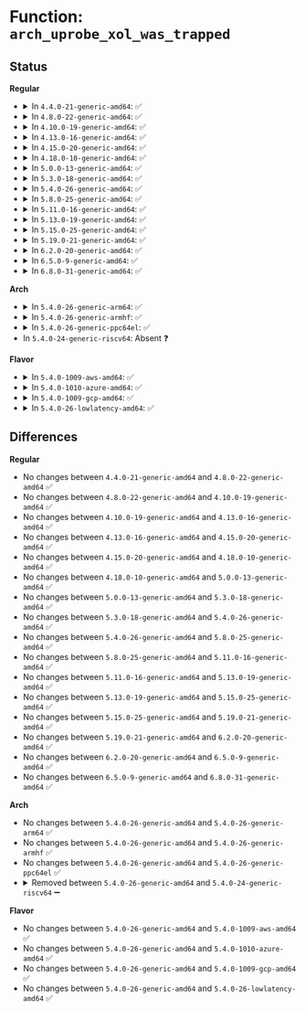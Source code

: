# Function: <code>arch_uprobe_xol_was_trapped</code>

## Status
<b>Regular</b>
<ul>
<li>
<details>
<summary>In <code>4.4.0-21-generic-amd64</code>: ✅</summary>

```c
bool arch_uprobe_xol_was_trapped(struct task_struct * t)
```

```json
{
  "name": "arch_uprobe_xol_was_trapped",
  "collision_type": "Unique Global",
  "inline_type": "No",
  "funcs": [
    {
      "addr": 18446744071579262576,
      "name": "arch_uprobe_xol_was_trapped",
      "external": true,
      "loc": "arch/x86/kernel/uprobes.c:847",
      "file": "arch/x86/kernel/uprobes.c",
      "inline": "seen, unknown",
      "caller_inline": [],
      "caller_func": [
        "kernel/events/uprobes.c:uprobe_deny_signal"
      ]
    }
  ],
  "symbols": [
    {
      "addr": 18446744071579262576,
      "name": "arch_uprobe_xol_was_trapped",
      "section": ".text",
      "bind": "STB_GLOBAL",
      "size": 26
    }
  ]
}
```
</details>
</li>
<li>
<details>
<summary>In <code>4.8.0-22-generic-amd64</code>: ✅</summary>

```c
bool arch_uprobe_xol_was_trapped(struct task_struct * t)
```

```json
{
  "name": "arch_uprobe_xol_was_trapped",
  "collision_type": "Unique Global",
  "inline_type": "No",
  "funcs": [
    {
      "addr": 18446744071579261792,
      "name": "arch_uprobe_xol_was_trapped",
      "external": true,
      "loc": "arch/x86/kernel/uprobes.c:847",
      "file": "arch/x86/kernel/uprobes.c",
      "inline": "seen, unknown",
      "caller_inline": [],
      "caller_func": [
        "kernel/events/uprobes.c:uprobe_deny_signal"
      ]
    }
  ],
  "symbols": [
    {
      "addr": 18446744071579261792,
      "name": "arch_uprobe_xol_was_trapped",
      "section": ".text",
      "bind": "STB_GLOBAL",
      "size": 26
    }
  ]
}
```
</details>
</li>
<li>
<details>
<summary>In <code>4.10.0-19-generic-amd64</code>: ✅</summary>

```c
bool arch_uprobe_xol_was_trapped(struct task_struct * t)
```

```json
{
  "name": "arch_uprobe_xol_was_trapped",
  "collision_type": "Unique Global",
  "inline_type": "No",
  "funcs": [
    {
      "addr": 18446744071579275408,
      "name": "arch_uprobe_xol_was_trapped",
      "external": true,
      "loc": "arch/x86/kernel/uprobes.c:847",
      "file": "arch/x86/kernel/uprobes.c",
      "inline": "seen, unknown",
      "caller_inline": [],
      "caller_func": [
        "kernel/events/uprobes.c:uprobe_deny_signal"
      ]
    }
  ],
  "symbols": [
    {
      "addr": 18446744071579275408,
      "name": "arch_uprobe_xol_was_trapped",
      "section": ".text",
      "bind": "STB_GLOBAL",
      "size": 26
    }
  ]
}
```
</details>
</li>
<li>
<details>
<summary>In <code>4.13.0-16-generic-amd64</code>: ✅</summary>

```c
bool arch_uprobe_xol_was_trapped(struct task_struct * t)
```

```json
{
  "name": "arch_uprobe_xol_was_trapped",
  "collision_type": "Unique Global",
  "inline_type": "No",
  "funcs": [
    {
      "addr": 18446744071579272048,
      "name": "arch_uprobe_xol_was_trapped",
      "external": true,
      "loc": "arch/x86/kernel/uprobes.c:847",
      "file": "arch/x86/kernel/uprobes.c",
      "inline": "seen, unknown",
      "caller_inline": [],
      "caller_func": [
        "kernel/events/uprobes.c:uprobe_deny_signal"
      ]
    }
  ],
  "symbols": [
    {
      "addr": 18446744071579272048,
      "name": "arch_uprobe_xol_was_trapped",
      "section": ".text",
      "bind": "STB_GLOBAL",
      "size": 26
    }
  ]
}
```
</details>
</li>
<li>
<details>
<summary>In <code>4.15.0-20-generic-amd64</code>: ✅</summary>

```c
bool arch_uprobe_xol_was_trapped(struct task_struct * t)
```

```json
{
  "name": "arch_uprobe_xol_was_trapped",
  "collision_type": "Unique Global",
  "inline_type": "No",
  "funcs": [
    {
      "addr": 18446744071579289168,
      "name": "arch_uprobe_xol_was_trapped",
      "external": true,
      "loc": "arch/x86/kernel/uprobes.c:850",
      "file": "arch/x86/kernel/uprobes.c",
      "inline": "seen, unknown",
      "caller_inline": [],
      "caller_func": [
        "kernel/events/uprobes.c:uprobe_deny_signal"
      ]
    }
  ],
  "symbols": [
    {
      "addr": 18446744071579289168,
      "name": "arch_uprobe_xol_was_trapped",
      "section": ".text",
      "bind": "STB_GLOBAL",
      "size": 26
    }
  ]
}
```
</details>
</li>
<li>
<details>
<summary>In <code>4.18.0-10-generic-amd64</code>: ✅</summary>

```c
bool arch_uprobe_xol_was_trapped(struct task_struct * t)
```

```json
{
  "name": "arch_uprobe_xol_was_trapped",
  "collision_type": "Unique Global",
  "inline_type": "No",
  "funcs": [
    {
      "addr": 18446744071579301088,
      "name": "arch_uprobe_xol_was_trapped",
      "external": true,
      "loc": "arch/x86/kernel/uprobes.c:953",
      "file": "arch/x86/kernel/uprobes.c",
      "inline": "seen, unknown",
      "caller_inline": [],
      "caller_func": [
        "kernel/events/uprobes.c:uprobe_deny_signal"
      ]
    }
  ],
  "symbols": [
    {
      "addr": 18446744071579301088,
      "name": "arch_uprobe_xol_was_trapped",
      "section": ".text",
      "bind": "STB_GLOBAL",
      "size": 26
    }
  ]
}
```
</details>
</li>
<li>
<details>
<summary>In <code>5.0.0-13-generic-amd64</code>: ✅</summary>

```c
bool arch_uprobe_xol_was_trapped(struct task_struct * t)
```

```json
{
  "name": "arch_uprobe_xol_was_trapped",
  "collision_type": "Unique Global",
  "inline_type": "No",
  "funcs": [
    {
      "addr": 18446744071579325776,
      "name": "arch_uprobe_xol_was_trapped",
      "external": true,
      "loc": "arch/x86/kernel/uprobes.c:953",
      "file": "arch/x86/kernel/uprobes.c",
      "inline": "seen, unknown",
      "caller_inline": [],
      "caller_func": [
        "kernel/events/uprobes.c:uprobe_deny_signal"
      ]
    }
  ],
  "symbols": [
    {
      "addr": 18446744071579325776,
      "name": "arch_uprobe_xol_was_trapped",
      "section": ".text",
      "bind": "STB_GLOBAL",
      "size": 26
    }
  ]
}
```
</details>
</li>
<li>
<details>
<summary>In <code>5.3.0-18-generic-amd64</code>: ✅</summary>

```c
bool arch_uprobe_xol_was_trapped(struct task_struct * t)
```

```json
{
  "name": "arch_uprobe_xol_was_trapped",
  "collision_type": "Unique Global",
  "inline_type": "No",
  "funcs": [
    {
      "addr": 18446744071579341024,
      "name": "arch_uprobe_xol_was_trapped",
      "external": true,
      "loc": "arch/x86/kernel/uprobes.c:944",
      "file": "arch/x86/kernel/uprobes.c",
      "inline": "seen, unknown",
      "caller_inline": [],
      "caller_func": [
        "kernel/events/uprobes.c:uprobe_deny_signal"
      ]
    }
  ],
  "symbols": [
    {
      "addr": 18446744071579341024,
      "name": "arch_uprobe_xol_was_trapped",
      "section": ".text",
      "bind": "STB_GLOBAL",
      "size": 26
    }
  ]
}
```
</details>
</li>
<li>
<details>
<summary>In <code>5.4.0-26-generic-amd64</code>: ✅</summary>

```c
bool arch_uprobe_xol_was_trapped(struct task_struct * t)
```

```json
{
  "name": "arch_uprobe_xol_was_trapped",
  "collision_type": "Unique Global",
  "inline_type": "No",
  "funcs": [
    {
      "addr": 18446744071579345200,
      "name": "arch_uprobe_xol_was_trapped",
      "external": true,
      "loc": "arch/x86/kernel/uprobes.c:944",
      "file": "arch/x86/kernel/uprobes.c",
      "inline": "seen, unknown",
      "caller_inline": [],
      "caller_func": [
        "kernel/events/uprobes.c:uprobe_deny_signal"
      ]
    }
  ],
  "symbols": [
    {
      "addr": 18446744071579345200,
      "name": "arch_uprobe_xol_was_trapped",
      "section": ".text",
      "bind": "STB_GLOBAL",
      "size": 26
    }
  ]
}
```
</details>
</li>
<li>
<details>
<summary>In <code>5.8.0-25-generic-amd64</code>: ✅</summary>

```c
bool arch_uprobe_xol_was_trapped(struct task_struct * t)
```

```json
{
  "name": "arch_uprobe_xol_was_trapped",
  "collision_type": "Unique Global",
  "inline_type": "No",
  "funcs": [
    {
      "addr": 18446744071579374992,
      "name": "arch_uprobe_xol_was_trapped",
      "external": true,
      "loc": "arch/x86/kernel/uprobes.c:944",
      "file": "arch/x86/kernel/uprobes.c",
      "inline": "seen, unknown",
      "caller_inline": [],
      "caller_func": [
        "kernel/events/uprobes.c:uprobe_deny_signal"
      ]
    }
  ],
  "symbols": [
    {
      "addr": 18446744071579374992,
      "name": "arch_uprobe_xol_was_trapped",
      "section": ".text",
      "bind": "STB_GLOBAL",
      "size": 26
    }
  ]
}
```
</details>
</li>
<li>
<details>
<summary>In <code>5.11.0-16-generic-amd64</code>: ✅</summary>

```c
bool arch_uprobe_xol_was_trapped(struct task_struct * t)
```

```json
{
  "name": "arch_uprobe_xol_was_trapped",
  "collision_type": "Unique Global",
  "inline_type": "No",
  "funcs": [
    {
      "addr": 18446744071579373616,
      "name": "arch_uprobe_xol_was_trapped",
      "external": true,
      "loc": "arch/x86/kernel/uprobes.c:946",
      "file": "arch/x86/kernel/uprobes.c",
      "inline": "seen, unknown",
      "caller_inline": [],
      "caller_func": [
        "kernel/events/uprobes.c:uprobe_deny_signal"
      ]
    }
  ],
  "symbols": [
    {
      "addr": 18446744071579373616,
      "name": "arch_uprobe_xol_was_trapped",
      "section": ".text",
      "bind": "STB_GLOBAL",
      "size": 26
    }
  ]
}
```
</details>
</li>
<li>
<details>
<summary>In <code>5.13.0-19-generic-amd64</code>: ✅</summary>

```c
bool arch_uprobe_xol_was_trapped(struct task_struct * t)
```

```json
{
  "name": "arch_uprobe_xol_was_trapped",
  "collision_type": "Unique Global",
  "inline_type": "No",
  "funcs": [
    {
      "addr": 18446744071579377232,
      "name": "arch_uprobe_xol_was_trapped",
      "external": true,
      "loc": "arch/x86/kernel/uprobes.c:946",
      "file": "arch/x86/kernel/uprobes.c",
      "inline": "seen, unknown",
      "caller_inline": [],
      "caller_func": [
        "kernel/events/uprobes.c:uprobe_deny_signal"
      ]
    }
  ],
  "symbols": [
    {
      "addr": 18446744071579377232,
      "name": "arch_uprobe_xol_was_trapped",
      "section": ".text",
      "bind": "STB_GLOBAL",
      "size": 26
    }
  ]
}
```
</details>
</li>
<li>
<details>
<summary>In <code>5.15.0-25-generic-amd64</code>: ✅</summary>

```c
bool arch_uprobe_xol_was_trapped(struct task_struct * t)
```

```json
{
  "name": "arch_uprobe_xol_was_trapped",
  "collision_type": "Unique Global",
  "inline_type": "No",
  "funcs": [
    {
      "addr": 18446744071579438768,
      "name": "arch_uprobe_xol_was_trapped",
      "external": true,
      "loc": "arch/x86/kernel/uprobes.c:946",
      "file": "arch/x86/kernel/uprobes.c",
      "inline": "seen, unknown",
      "caller_inline": [],
      "caller_func": [
        "kernel/events/uprobes.c:uprobe_deny_signal"
      ]
    }
  ],
  "symbols": [
    {
      "addr": 18446744071579438768,
      "name": "arch_uprobe_xol_was_trapped",
      "section": ".text",
      "bind": "STB_GLOBAL",
      "size": 26
    }
  ]
}
```
</details>
</li>
<li>
<details>
<summary>In <code>5.19.0-21-generic-amd64</code>: ✅</summary>

```c
bool arch_uprobe_xol_was_trapped(struct task_struct * t)
```

```json
{
  "name": "arch_uprobe_xol_was_trapped",
  "collision_type": "Unique Global",
  "inline_type": "No",
  "funcs": [
    {
      "addr": 18446744071579508560,
      "name": "arch_uprobe_xol_was_trapped",
      "external": true,
      "loc": "arch/x86/kernel/uprobes.c:946",
      "file": "arch/x86/kernel/uprobes.c",
      "inline": "seen, unknown",
      "caller_inline": [],
      "caller_func": [
        "kernel/events/uprobes.c:uprobe_deny_signal"
      ]
    }
  ],
  "symbols": [
    {
      "addr": 18446744071579508560,
      "name": "arch_uprobe_xol_was_trapped",
      "section": ".text",
      "bind": "STB_GLOBAL",
      "size": 32
    }
  ]
}
```
</details>
</li>
<li>
<details>
<summary>In <code>6.2.0-20-generic-amd64</code>: ✅</summary>

```c
bool arch_uprobe_xol_was_trapped(struct task_struct * t)
```

```json
{
  "name": "arch_uprobe_xol_was_trapped",
  "collision_type": "Unique Global",
  "inline_type": "No",
  "funcs": [
    {
      "addr": 18446744071579607120,
      "name": "arch_uprobe_xol_was_trapped",
      "external": true,
      "loc": "arch/x86/kernel/uprobes.c:948",
      "file": "arch/x86/kernel/uprobes.c",
      "inline": "seen, unknown",
      "caller_inline": [],
      "caller_func": [
        "kernel/events/uprobes.c:uprobe_deny_signal"
      ]
    }
  ],
  "symbols": [
    {
      "addr": 18446744071579607120,
      "name": "arch_uprobe_xol_was_trapped",
      "section": ".text",
      "bind": "STB_GLOBAL",
      "size": 32
    }
  ]
}
```
</details>
</li>
<li>
<details>
<summary>In <code>6.5.0-9-generic-amd64</code>: ✅</summary>

```c
bool arch_uprobe_xol_was_trapped(struct task_struct * t)
```

```json
{
  "name": "arch_uprobe_xol_was_trapped",
  "collision_type": "Unique Global",
  "inline_type": "No",
  "funcs": [
    {
      "addr": 18446744071579619872,
      "name": "arch_uprobe_xol_was_trapped",
      "external": true,
      "loc": "arch/x86/kernel/uprobes.c:948",
      "file": "arch/x86/kernel/uprobes.c",
      "inline": "seen, unknown",
      "caller_inline": [],
      "caller_func": [
        "kernel/events/uprobes.c:uprobe_deny_signal"
      ]
    }
  ],
  "symbols": [
    {
      "addr": 18446744071579619872,
      "name": "arch_uprobe_xol_was_trapped",
      "section": ".text",
      "bind": "STB_GLOBAL",
      "size": 32
    }
  ]
}
```
</details>
</li>
<li>
<details>
<summary>In <code>6.8.0-31-generic-amd64</code>: ✅</summary>

```c
bool arch_uprobe_xol_was_trapped(struct task_struct * t)
```

```json
{
  "name": "arch_uprobe_xol_was_trapped",
  "collision_type": "Unique Global",
  "inline_type": "No",
  "funcs": [
    {
      "addr": 18446744071579648928,
      "name": "arch_uprobe_xol_was_trapped",
      "external": true,
      "loc": "arch/x86/kernel/uprobes.c:948",
      "file": "arch/x86/kernel/uprobes.c",
      "inline": "seen, unknown",
      "caller_inline": [],
      "caller_func": [
        "kernel/events/uprobes.c:uprobe_deny_signal"
      ]
    }
  ],
  "symbols": [
    {
      "addr": 18446744071579648928,
      "name": "arch_uprobe_xol_was_trapped",
      "section": ".text",
      "bind": "STB_GLOBAL",
      "size": 32
    }
  ]
}
```
</details>
</li>
</ul>
<b>Arch</b>
<ul>
<li>
<details>
<summary>In <code>5.4.0-26-generic-arm64</code>: ✅</summary>

```c
bool arch_uprobe_xol_was_trapped(struct task_struct * t)
```

```json
{
  "name": "arch_uprobe_xol_was_trapped",
  "collision_type": "Unique Global",
  "inline_type": "No",
  "funcs": [
    {
      "addr": 18446603336490338568,
      "name": "arch_uprobe_xol_was_trapped",
      "external": true,
      "loc": "arch/arm64/kernel/probes/uprobes.c:90",
      "file": "arch/arm64/kernel/probes/uprobes.c",
      "inline": "seen, unknown",
      "caller_inline": [],
      "caller_func": [
        "kernel/events/uprobes.c:uprobe_deny_signal"
      ]
    }
  ],
  "symbols": [
    {
      "addr": 18446603336490338568,
      "name": "arch_uprobe_xol_was_trapped",
      "section": ".text",
      "bind": "STB_GLOBAL",
      "size": 52
    }
  ]
}
```
</details>
</li>
<li>
<details>
<summary>In <code>5.4.0-26-generic-armhf</code>: ✅</summary>

```c
bool arch_uprobe_xol_was_trapped(struct task_struct * t)
```

```json
{
  "name": "arch_uprobe_xol_was_trapped",
  "collision_type": "Unique Global",
  "inline_type": "No",
  "funcs": [
    {
      "addr": 3224534248,
      "name": "arch_uprobe_xol_was_trapped",
      "external": true,
      "loc": "arch/arm/probes/uprobes/core.c:162",
      "file": "arch/arm/probes/uprobes/core.c",
      "inline": "seen, unknown",
      "caller_inline": [],
      "caller_func": [
        "kernel/events/uprobes.c:uprobe_deny_signal"
      ]
    }
  ],
  "symbols": [
    {
      "addr": 3224534248,
      "name": "arch_uprobe_xol_was_trapped",
      "section": ".text",
      "bind": "STB_GLOBAL",
      "size": 36
    }
  ]
}
```
</details>
</li>
<li>
<details>
<summary>In <code>5.4.0-26-generic-ppc64el</code>: ✅</summary>

```c
bool arch_uprobe_xol_was_trapped(struct task_struct * t)
```

```json
{
  "name": "arch_uprobe_xol_was_trapped",
  "collision_type": "Unique Global",
  "inline_type": "No",
  "funcs": [
    {
      "addr": 13835058055282590608,
      "name": "arch_uprobe_xol_was_trapped",
      "external": true,
      "loc": "arch/powerpc/kernel/uprobes.c:84",
      "file": "arch/powerpc/kernel/uprobes.c",
      "inline": "seen, unknown",
      "caller_inline": [],
      "caller_func": [
        "kernel/events/uprobes.c:uprobe_deny_signal"
      ]
    }
  ],
  "symbols": [
    {
      "addr": 13835058055282590608,
      "name": "arch_uprobe_xol_was_trapped",
      "section": ".text",
      "bind": "STB_GLOBAL",
      "size": 40
    }
  ]
}
```
</details>
</li>
<li>
In <code>5.4.0-24-generic-riscv64</code>: Absent ❓
</li>
</ul>
<b>Flavor</b>
<ul>
<li>
<details>
<summary>In <code>5.4.0-1009-aws-amd64</code>: ✅</summary>

```c
bool arch_uprobe_xol_was_trapped(struct task_struct * t)
```

```json
{
  "name": "arch_uprobe_xol_was_trapped",
  "collision_type": "Unique Global",
  "inline_type": "No",
  "funcs": [
    {
      "addr": 18446744071579341104,
      "name": "arch_uprobe_xol_was_trapped",
      "external": true,
      "loc": "arch/x86/kernel/uprobes.c:944",
      "file": "arch/x86/kernel/uprobes.c",
      "inline": "seen, unknown",
      "caller_inline": [],
      "caller_func": [
        "kernel/events/uprobes.c:uprobe_deny_signal"
      ]
    }
  ],
  "symbols": [
    {
      "addr": 18446744071579341104,
      "name": "arch_uprobe_xol_was_trapped",
      "section": ".text",
      "bind": "STB_GLOBAL",
      "size": 26
    }
  ]
}
```
</details>
</li>
<li>
<details>
<summary>In <code>5.4.0-1010-azure-amd64</code>: ✅</summary>

```c
bool arch_uprobe_xol_was_trapped(struct task_struct * t)
```

```json
{
  "name": "arch_uprobe_xol_was_trapped",
  "collision_type": "Unique Global",
  "inline_type": "No",
  "funcs": [
    {
      "addr": 18446744071579273440,
      "name": "arch_uprobe_xol_was_trapped",
      "external": true,
      "loc": "arch/x86/kernel/uprobes.c:944",
      "file": "arch/x86/kernel/uprobes.c",
      "inline": "seen, unknown",
      "caller_inline": [],
      "caller_func": [
        "kernel/events/uprobes.c:uprobe_deny_signal"
      ]
    }
  ],
  "symbols": [
    {
      "addr": 18446744071579273440,
      "name": "arch_uprobe_xol_was_trapped",
      "section": ".text",
      "bind": "STB_GLOBAL",
      "size": 26
    }
  ]
}
```
</details>
</li>
<li>
<details>
<summary>In <code>5.4.0-1009-gcp-amd64</code>: ✅</summary>

```c
bool arch_uprobe_xol_was_trapped(struct task_struct * t)
```

```json
{
  "name": "arch_uprobe_xol_was_trapped",
  "collision_type": "Unique Global",
  "inline_type": "No",
  "funcs": [
    {
      "addr": 18446744071579341024,
      "name": "arch_uprobe_xol_was_trapped",
      "external": true,
      "loc": "arch/x86/kernel/uprobes.c:944",
      "file": "arch/x86/kernel/uprobes.c",
      "inline": "seen, unknown",
      "caller_inline": [],
      "caller_func": [
        "kernel/events/uprobes.c:uprobe_deny_signal"
      ]
    }
  ],
  "symbols": [
    {
      "addr": 18446744071579341024,
      "name": "arch_uprobe_xol_was_trapped",
      "section": ".text",
      "bind": "STB_GLOBAL",
      "size": 26
    }
  ]
}
```
</details>
</li>
<li>
<details>
<summary>In <code>5.4.0-26-lowlatency-amd64</code>: ✅</summary>

```c
bool arch_uprobe_xol_was_trapped(struct task_struct * t)
```

```json
{
  "name": "arch_uprobe_xol_was_trapped",
  "collision_type": "Unique Global",
  "inline_type": "No",
  "funcs": [
    {
      "addr": 18446744071579349472,
      "name": "arch_uprobe_xol_was_trapped",
      "external": true,
      "loc": "arch/x86/kernel/uprobes.c:944",
      "file": "arch/x86/kernel/uprobes.c",
      "inline": "seen, unknown",
      "caller_inline": [],
      "caller_func": [
        "kernel/events/uprobes.c:uprobe_deny_signal"
      ]
    }
  ],
  "symbols": [
    {
      "addr": 18446744071579349472,
      "name": "arch_uprobe_xol_was_trapped",
      "section": ".text",
      "bind": "STB_GLOBAL",
      "size": 26
    }
  ]
}
```
</details>
</li>
</ul>

## Differences
<b>Regular</b>
<ul>
<li>
No changes between <code>4.4.0-21-generic-amd64</code> and <code>4.8.0-22-generic-amd64</code> ✅
</li>
<li>
No changes between <code>4.8.0-22-generic-amd64</code> and <code>4.10.0-19-generic-amd64</code> ✅
</li>
<li>
No changes between <code>4.10.0-19-generic-amd64</code> and <code>4.13.0-16-generic-amd64</code> ✅
</li>
<li>
No changes between <code>4.13.0-16-generic-amd64</code> and <code>4.15.0-20-generic-amd64</code> ✅
</li>
<li>
No changes between <code>4.15.0-20-generic-amd64</code> and <code>4.18.0-10-generic-amd64</code> ✅
</li>
<li>
No changes between <code>4.18.0-10-generic-amd64</code> and <code>5.0.0-13-generic-amd64</code> ✅
</li>
<li>
No changes between <code>5.0.0-13-generic-amd64</code> and <code>5.3.0-18-generic-amd64</code> ✅
</li>
<li>
No changes between <code>5.3.0-18-generic-amd64</code> and <code>5.4.0-26-generic-amd64</code> ✅
</li>
<li>
No changes between <code>5.4.0-26-generic-amd64</code> and <code>5.8.0-25-generic-amd64</code> ✅
</li>
<li>
No changes between <code>5.8.0-25-generic-amd64</code> and <code>5.11.0-16-generic-amd64</code> ✅
</li>
<li>
No changes between <code>5.11.0-16-generic-amd64</code> and <code>5.13.0-19-generic-amd64</code> ✅
</li>
<li>
No changes between <code>5.13.0-19-generic-amd64</code> and <code>5.15.0-25-generic-amd64</code> ✅
</li>
<li>
No changes between <code>5.15.0-25-generic-amd64</code> and <code>5.19.0-21-generic-amd64</code> ✅
</li>
<li>
No changes between <code>5.19.0-21-generic-amd64</code> and <code>6.2.0-20-generic-amd64</code> ✅
</li>
<li>
No changes between <code>6.2.0-20-generic-amd64</code> and <code>6.5.0-9-generic-amd64</code> ✅
</li>
<li>
No changes between <code>6.5.0-9-generic-amd64</code> and <code>6.8.0-31-generic-amd64</code> ✅
</li>
</ul>
<b>Arch</b>
<ul>
<li>
No changes between <code>5.4.0-26-generic-amd64</code> and <code>5.4.0-26-generic-arm64</code> ✅
</li>
<li>
No changes between <code>5.4.0-26-generic-amd64</code> and <code>5.4.0-26-generic-armhf</code> ✅
</li>
<li>
No changes between <code>5.4.0-26-generic-amd64</code> and <code>5.4.0-26-generic-ppc64el</code> ✅
</li>
<li>
<details>
<summary>Removed between <code>5.4.0-26-generic-amd64</code> and <code>5.4.0-24-generic-riscv64</code> ➖</summary>

```c
bool arch_uprobe_xol_was_trapped(struct task_struct * t)
```
</details>
</li>
</ul>
<b>Flavor</b>
<ul>
<li>
No changes between <code>5.4.0-26-generic-amd64</code> and <code>5.4.0-1009-aws-amd64</code> ✅
</li>
<li>
No changes between <code>5.4.0-26-generic-amd64</code> and <code>5.4.0-1010-azure-amd64</code> ✅
</li>
<li>
No changes between <code>5.4.0-26-generic-amd64</code> and <code>5.4.0-1009-gcp-amd64</code> ✅
</li>
<li>
No changes between <code>5.4.0-26-generic-amd64</code> and <code>5.4.0-26-lowlatency-amd64</code> ✅
</li>
</ul>
